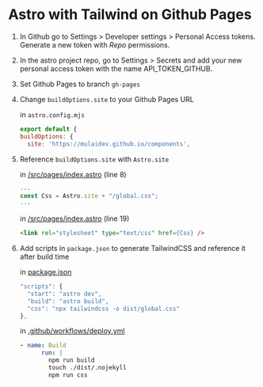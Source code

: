 # Astro with Tailwind on Github Pages

1. In Github go to Settings > Developer settings > Personal Access tokens. Generate a new token with *Repo* permissions.
2. In the astro project repo, go to Settings > Secrets and add your new personal access token with the name API_TOKEN_GITHUB.
3. Set Github Pages to branch `gh-pages`
4. Change `buildOptions.site` to your Github Pages URL 

    in `astro.config.mjs`
    ```js
    export default {
    buildOptions: {
      site: 'https://mulaidev.github.io/components',
    ```
5. Reference `buildOptions.site` with `Astro.site`

    in [/src/pages/index.astro](https://github.com/mulaidev/components/blob/b43c4c1d716064951767a4561b50a971c949f103/src/pages/index.astro#L8) (line 8)
    ```js
    ---
    const Css = Astro.site + "/global.css";
    ---
    ```
    in [/src/pages/index.astro](https://github.com/mulaidev/components/blob/b43c4c1d716064951767a4561b50a971c949f103/src/pages/index.astro#L19) (line 19)
    ```html
    <link rel="stylesheet" type="text/css" href={Css} />
    ```
6. Add scripts in `package.json` to generate TailwindCSS and reference it after build time

    in [package.json](https://github.com/mulaidev/components/blob/b43c4c1d716064951767a4561b50a971c949f103/package.json#L8)
    ```js
    "scripts": {
      "start": "astro dev",
      "build": "astro build",
      "css": "npx tailwindcss -o dist/global.css"
    },
    ```

    in [.github/workflows/deploy.yml](https://github.com/mulaidev/components/blob/b43c4c1d716064951767a4561b50a971c949f103/.github/workflows/deploy.yml#L40)
    ```yml
    - name: Build
          run: |
            npm run build
            touch ./dist/.nojekyll
            npm run css
    ```
